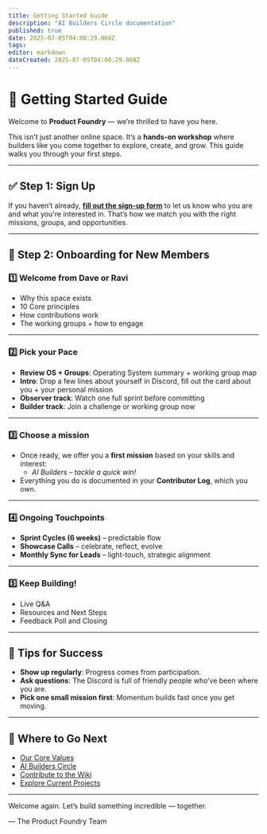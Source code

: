 ```yaml
---
title: Getting Started Guide
description: "AI Builders Circle documentation"
published: true
date: 2025-07-05T04:00:29.068Z
tags: 
editor: markdown
dateCreated: 2025-07-05T04:00:29.068Z
---
```


# 🧭 Getting Started Guide

Welcome to **Product Foundry** — we’re thrilled to have you here.

This isn’t just another online space. It’s a **hands-on workshop** where builders like you come together to explore, create, and grow. This guide walks you through your first steps.

---

## ✅ Step 1: Sign Up

If you haven’t already, **[fill out the sign-up form](https://docs.google.com/forms/d/e/1FAIpQLScyavEMg1BPFre3ce6qAYmkie9aNltbr2XLegmwDMTbOVJ3tA/viewform?usp=sharing&ouid=103748451353640471467)** to let us know who you are and what you're interested in. That’s how we match you with the right missions, groups, and opportunities.

---

## 🛬 Step 2: Onboarding for New Members

### 1️⃣ Welcome from Dave or Ravi
- Why this space exists  
- 10 Core principles  
- How contributions work  
- The working groups + how to engage  

---

### 2️⃣ Pick your Pace
- **Review OS + Groups**: Operating System summary + working group map  
- **Intro**: Drop a few lines about yourself in Discord, fill out the card about you + your personal mission  
- **Observer track**: Watch one full sprint before committing  
- **Builder track**: Join a challenge or working group now  

---

### 3️⃣ Choose a mission
- Once ready, we offer you a **first mission** based on your skills and interest:  
  - *AI Builders – tackle a quick win!*  
- Everything you do is documented in your **Contributor Log**, which you own.

---

### 4️⃣ Ongoing Touchpoints
- **Sprint Cycles (6 weeks)** – predictable flow  
- **Showcase Calls** – celebrate, reflect, evolve  
- **Monthly Sync for Leads** – light-touch, strategic alignment  

---

### 5️⃣ Keep Building!
- Live Q&A  
- Resources and Next Steps  
- Feedback Poll and Closing  

---

## 🌱 Tips for Success

- **Show up regularly**: Progress comes from participation.
- **Ask questions**: The Discord is full of friendly people who’ve been where you are.
- **Pick one small mission first**: Momentum builds fast once you get moving.

---

## 🧩 Where to Go Next

- [Our Core Values](./core-values)  
- [AI Builders Circle](./builders-circle)  
- [Contribute to the Wiki](./contributing)  
- [Explore Current Projects](./projects)  

---

Welcome again. Let’s build something incredible — together.

— The Product Foundry Team
